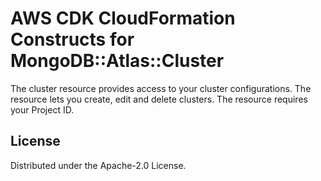 # AWS CDK CloudFormation Constructs for MongoDB::Atlas::Cluster

The cluster resource provides access to your cluster configurations. The resource lets you create, edit and delete clusters. The resource requires your Project ID.
## License

Distributed under the Apache-2.0 License.